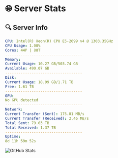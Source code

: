 # 🌐 Server Stats
## 🔍 Server Info
```yaml
CPU: Intel(R) Xeon(R) CPU E5-2699 v4 @ 1303.35GHz
CPU Usage: 1.00%
Cores: 44P | 88T
-----------------------------------
Memory:
Current Usage: 10.27 GB/503.74 GB
Available: 490.07 GB
-----------------------------------
Disk:
Current Usage: 18.99 GB/1.71 TB
Free: 1.61 TB
-----------------------------------
GPU:
No GPU detected
-----------------------------------
Network:
Current Transfer (Sent): 175.01 MB/s
Current Transfer (Received): 2.46 MB/s
Total Sent: 79.03 TB
Total Received: 1.37 TB
-----------------------------------
Uptime:
8d 11h 59m 52s
```
![GitHub Stats](https://img.shields.io/badge/Updated-2025-02-16_10:43:10-blue)